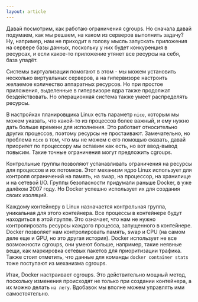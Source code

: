 ```yaml
---
layout: article
---
```


Давай посмотрим, как работаю ограничения cgroups. Но сначала давай подумаем, как мы решаем, на каком из серверов выполнить задачу? Ну, например, нам не приходит в голову мысль запускать приложения на сервере базы данных, поскольку у них будет конкуренция в ресурсах, и если какое-то приложение утянет все ресурсы на себя, база упадёт. 

Системы виртуализации помогают в этом - мы можем установить несколько виртуальных серверов, а на гипервизоре настроить желаемое количество аппаратных ресурсов. Но при простое приложения, выделенные в гипервизоре ядра также продолжат бездействовать. Но операционная система также умеет распределять ресурсы.

В настройках планировщика Linux есть параметр `nice`, которым мы можем указать, что какой-то из процессов более важный, и ему нужно дать больше времени для исполнения. Это работает относительно других процессов, поэтому ресурсы не простаивают. Замечательно, но проблема `nice` в том, что мы не можем с его помощью сказать, давай приоритет по процессору мы оставим как есть, но вот ввод-вывод повысим. Такие точные ограничения могут предложить cgroups.

Контрольные группы позволяют устанавливать ограничения на ресурсы для процессов и их потомков. Этот механизм ядро Linux использует для контроля ограничений на память, на swap, на процессор, на хранилище и на сетевой I/O. Группы безопасности придумали раньше Docker, в уже далёком 2007 году. Но Docker успешно использует их для создания своих изоляций.

Каждому контейнеру в Linux назначается контрольная группа, уникальная для этого контейнера. Все процессы в контейнере будут находиться в этой группе. Это означает, что нам не нужно контролировать ресурсы каждого процесса, запущенного в контейнере. Docker позволяет нам контролировать память, swap и CPU (на самом деле еще и GPU, но это другая история). Docker использует не все возможности cgroups, они умеют больше, например, такие неявные вещи, как маркировка сетевых пакетов для приоритизации трафика. Также стоит отметить, что данные для команды `docker container stats` тоже поступают из механизма cgroups.

Итак, Docker настраивает cgroups. Это действительно мощный метод, поскольку изменения происходят не только при создании контейнера, а их можно делать `на лету`. Вдобавок мы вполне можем управлять ими самостоятельно. 
